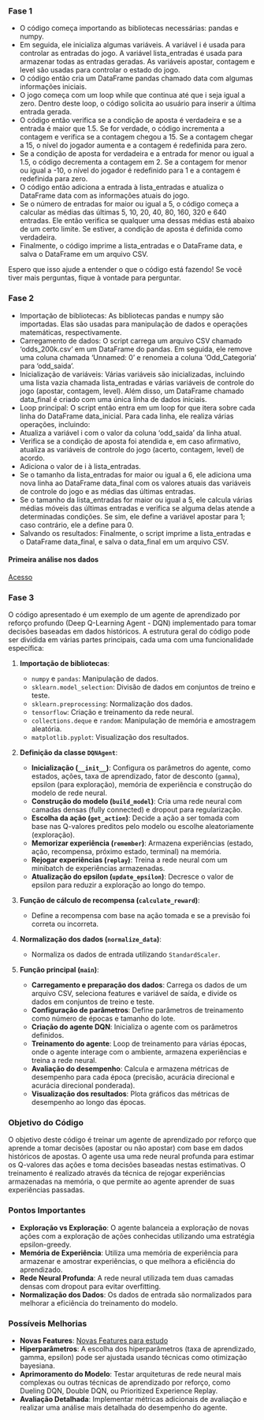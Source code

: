 ### Fase 1
* O código começa importando as bibliotecas necessárias: pandas e numpy.
* Em seguida, ele inicializa algumas variáveis. A variável i é usada para controlar as entradas do jogo. A variável lista_entradas é usada para armazenar todas as entradas geradas. As variáveis apostar, contagem e level são usadas para controlar o estado do jogo.
* O código então cria um DataFrame pandas chamado data com algumas informações iniciais.
* O jogo começa com um loop while que continua até que i seja igual a zero. Dentro deste loop, o código solicita ao usuário para inserir a última entrada gerada.
* O código então verifica se a condição de aposta é verdadeira e se a entrada é maior que 1.5. Se for verdade, o código incrementa a contagem e verifica se a contagem chegou a 15. Se a contagem chegar a 15, o nível do jogador aumenta e a contagem é redefinida para zero.
* Se a condição de aposta for verdadeira e a entrada for menor ou igual a 1.5, o código decrementa a contagem em 2. Se a contagem for menor ou igual a -10, o nível do jogador é redefinido para 1 e a contagem é redefinida para zero.
* O código então adiciona a entrada à lista_entradas e atualiza o DataFrame data com as informações atuais do jogo.
* Se o número de entradas for maior ou igual a 5, o código começa a calcular as médias das últimas 5, 10, 20, 40, 80, 160, 320 e 640 entradas. Ele então verifica se qualquer uma dessas médias está abaixo de um certo limite. Se estiver, a condição de aposta é definida como verdadeira.
* Finalmente, o código imprime a lista_entradas e o DataFrame data, e salva o DataFrame em um arquivo CSV.

Espero que isso ajude a entender o que o código está fazendo! Se você tiver mais perguntas, fique à vontade para perguntar.

### Fase 2
* Importação de bibliotecas: As bibliotecas pandas e numpy são importadas. Elas são usadas para manipulação de dados e operações matemáticas, respectivamente.
* Carregamento de dados: O script carrega um arquivo CSV chamado ‘odds_200k.csv’ em um DataFrame do pandas. Em seguida, ele remove uma coluna chamada ‘Unnamed: 0’ e renomeia a coluna ‘Odd_Categoria’ para ‘odd_saida’.
* Inicialização de variáveis: Várias variáveis são inicializadas, incluindo uma lista vazia chamada lista_entradas e várias variáveis de controle do jogo (apostar, contagem, level). Além disso, um DataFrame chamado data_final é criado com uma única linha de dados iniciais.
* Loop principal: O script então entra em um loop for que itera sobre cada linha do DataFrame data_inicial. Para cada linha, ele realiza várias operações, incluindo:
* Atualiza a variável i com o valor da coluna ‘odd_saida’ da linha atual.
* Verifica se a condição de aposta foi atendida e, em caso afirmativo, atualiza as variáveis de controle do jogo (acerto, contagem, level) de acordo.
* Adiciona o valor de i à lista_entradas.
* Se o tamanho da lista_entradas for maior ou igual a 6, ele adiciona uma nova linha ao DataFrame data_final com os valores atuais das variáveis de controle do jogo e as médias das últimas entradas.
* Se o tamanho da lista_entradas for maior ou igual a 5, ele calcula várias médias móveis das últimas entradas e verifica se alguma delas atende a determinadas condições. Se sim, ele define a variável apostar para 1; caso contrário, ele a define para 0.
* Salvando os resultados: Finalmente, o script imprime a lista_entradas e o DataFrame data_final, e salva o data_final em um arquivo CSV.
#### Primeira análise nos dados

[Acesso](https://github.com/oziieljuniior/Out/blob/main/notes/Analise1.pdf)

### Fase 3

O código apresentado é um exemplo de um agente de aprendizado por reforço profundo (Deep Q-Learning Agent - DQN) implementado para tomar decisões baseadas em dados históricos. A estrutura geral do código pode ser dividida em várias partes principais, cada uma com uma funcionalidade específica:

1. **Importação de bibliotecas**:
   - `numpy` e `pandas`: Manipulação de dados.
   - `sklearn.model_selection`: Divisão de dados em conjuntos de treino e teste.
   - `sklearn.preprocessing`: Normalização dos dados.
   - `tensorflow`: Criação e treinamento da rede neural.
   - `collections.deque` e `random`: Manipulação de memória e amostragem aleatória.
   - `matplotlib.pyplot`: Visualização dos resultados.

2. **Definição da classe `DQNAgent`**:
   - **Inicialização (`__init__`)**: Configura os parâmetros do agente, como estados, ações, taxa de aprendizado, fator de desconto (`gamma`), epsilon (para exploração), memória de experiência e construção do modelo de rede neural.
   - **Construção do modelo (`build_model`)**: Cria uma rede neural com camadas densas (fully connected) e dropout para regularização.
   - **Escolha da ação (`get_action`)**: Decide a ação a ser tomada com base nas Q-valores preditos pelo modelo ou escolhe aleatoriamente (exploração).
   - **Memorizar experiência (`remember`)**: Armazena experiências (estado, ação, recompensa, próximo estado, terminal) na memória.
   - **Rejogar experiências (`replay`)**: Treina a rede neural com um minibatch de experiências armazenadas.
   - **Atualização do epsilon (`update_epsilon`)**: Decresce o valor de epsilon para reduzir a exploração ao longo do tempo.

3. **Função de cálculo de recompensa (`calculate_reward`)**:
   - Define a recompensa com base na ação tomada e se a previsão foi correta ou incorreta.

4. **Normalização dos dados (`normalize_data`)**:
   - Normaliza os dados de entrada utilizando `StandardScaler`.

5. **Função principal (`main`)**:
   - **Carregamento e preparação dos dados**: Carrega os dados de um arquivo CSV, seleciona features e variável de saída, e divide os dados em conjuntos de treino e teste.
   - **Configuração de parâmetros**: Define parâmetros de treinamento como número de épocas e tamanho do lote.
   - **Criação do agente DQN**: Inicializa o agente com os parâmetros definidos.
   - **Treinamento do agente**: Loop de treinamento para várias épocas, onde o agente interage com o ambiente, armazena experiências e treina a rede neural.
   - **Avaliação do desempenho**: Calcula e armazena métricas de desempenho para cada época (precisão, acurácia direcional e acurácia direcional ponderada).
   - **Visualização dos resultados**: Plota gráficos das métricas de desempenho ao longo das épocas.

### Objetivo do Código
O objetivo deste código é treinar um agente de aprendizado por reforço que aprende a tomar decisões (apostar ou não apostar) com base em dados históricos de apostas. O agente usa uma rede neural profunda para estimar os Q-valores das ações e toma decisões baseadas nestas estimativas. O treinamento é realizado através da técnica de rejogar experiências armazenadas na memória, o que permite ao agente aprender de suas experiências passadas.

### Pontos Importantes
- **Exploração vs Exploração**: O agente balanceia a exploração de novas ações com a exploração de ações conhecidas utilizando uma estratégia epsilon-greedy.
- **Memória de Experiência**: Utiliza uma memória de experiência para armazenar e amostrar experiências, o que melhora a eficiência do aprendizado.
- **Rede Neural Profunda**: A rede neural utilizada tem duas camadas densas com dropout para evitar overfitting.
- **Normalização dos Dados**: Os dados de entrada são normalizados para melhorar a eficiência do treinamento do modelo.

### Possíveis Melhorias
- **Novas Features**: [Novas Features para estudo](https://github.com/oziieljuniior/Out/blob/main/notes/novas_features.md)
- **Hiperparâmetros**: A escolha dos hiperparâmetros (taxa de aprendizado, gamma, epsilon) pode ser ajustada usando técnicas como otimização bayesiana.
- **Aprimoramento do Modelo**: Testar arquiteturas de rede neural mais complexas ou outras técnicas de aprendizado por reforço, como Dueling DQN, Double DQN, ou Prioritized Experience Replay.
- **Avaliação Detalhada**: Implementar métricas adicionais de avaliação e realizar uma análise mais detalhada do desempenho do agente.
